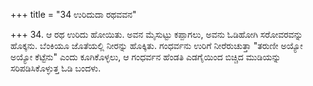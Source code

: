 +++
title = "34 ಉರಿದುದಾ ರಥವವನ"

+++
34. ಆ ರಥ ಉರಿದು ಹೋಯಿತು. ಅವನ ಮೈಸುಟ್ಟು ಕಪ್ಪಾಗಲು, ಅವನು ಓಡಿಹೋಗಿ ಸರೋವರವನ್ನು ಹೊಕ್ಕನು. ಬೆಂಕಿಯೂ ಜೊತೆಯಲ್ಲಿ ನೀರನ್ನು ಹೊಕ್ಕಿತು. ಗಂಧರ್ವನು ಉರಿಗೆ ನೀರೆರುಚುತ್ತಾ "ತರುಣೀ ಅಯ್ಯೋ ಅಯ್ಯೋ ಕೆಟ್ಟೆನು" ಎಂದು ಕೂಗಿಕೊಳ್ಳಲು, ಆ ಗಂಧರ್ವನ ಹೆಂಡತಿ ಎಡಗೈಯಿಂದ ಬಿಚ್ಚಿದ ಮುಡಿಯನ್ನು ಸರಿಪಡಿಸಿಕೊಳ್ಳುತ್ತ ಓಡಿ ಬಂದಳು.